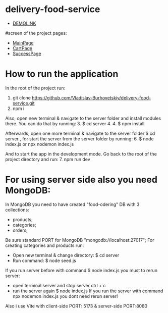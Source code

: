 # delivery-food-service
- [DEMOLINK](https://vladislav-burhovetskiy.github.io/delivery-food-service/)

#screen of the project pages:
- [MainPage](https://drive.google.com/file/d/1tHSlxY_w7LnK2u329O7omerqYrp_2zkN/view?usp=share_link)
- [CartPage](https://drive.google.com/file/d/1tTWapV0C6_RF8NoIOYmAv2qUenF3C4Zh/view?usp=share_link)
- [SuccessPage](https://drive.google.com/file/d/1N3FuKhd2WSpciymED_sDJr0YaBDRbEEz/view?usp=share_link)

# How to run the application
In the root of the project run:
1. git clone https://github.com/Vladislav-Burhovetskiy/delivery-food-service.git
2. npm i

Also, open new terminal & navigate to the server folder and install modules there. 
You can do that by running:
3. $ cd server 
4. 4. $ npm install

Afterwards, open one more terminal & navigate to the server folder $ cd server ,
for start the server from the server folder by running:
6. $ node index.js or npx nodemon index.js

And to start the app in the development mode.
Go back to the root of the project directory and run:
7. npm run dev

# For using server side also you need MongoDB:
In MongoDB you need to have created "food-odering" DB with 3 collections: 
- products;
- categories;
- orders;

Be sure standard PORT for MongoDB "mongodb://localhost:27017";
For creating categories and products run:
- Open new terminal & change directory: $ cd server 
- Run command: $ node seed.js

If you run server before with command $ node index.js you must to rerun server:
- open terminal server and stop server ctrl + c
- run the server again $ node index.js
If you run the server with command npx nodemon index.js you dont need rerun server!

Also i use Vite with client-side PORT: 5173 & server-side PORT:8080
